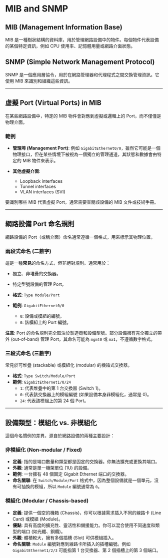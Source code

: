 # MIB and SNMP

## MIB (Management Information Base)
MIB 是一種樹狀結構的資料庫，用於管理網路設備中的物件。每個物件代表設備的某個特定資訊，例如 CPU 使用率、記憶體用量或網路介面狀態。

## SNMP (Simple Network Management Protocol)
SNMP 是一個應用層協令，用於在網路管理器和代理程式之間交換管理資訊。它使用 MIB 來識別和組織這些資訊。

---

## 虛擬 Port (Virtual Ports) in MIB

在某些網路設備中，特定的 MIB 物件會對應到虛擬或邏輯上的 Port，而不僅僅是物理介面。

### 範例
- **管理埠 (Management Port)**: 例如 `GigabitEthernet0/0`，雖然它可能是一個物理接口，但在某些情境下被視為一個獨立的管理通道，其狀態和數據會由特定的 MIB 物件來表示。

- **其他虛擬介面**:
  - Loopback interfaces
  - Tunnel interfaces
  - VLAN interfaces (SVI)

要識別哪些 MIB 代表虛擬 Port，通常需要查閱該設備的 MIB 文件或技術手冊。

---

## 網路設備 Port 命名規則

網路設備的 Port（或稱介面）命名通常遵循一個格式，用來標示其物理位置。

### 兩段式命名 (二數字)
這是一種**常見**的命名方式，但非絕對規則。通常用於：
- 獨立、非堆疊的交換器。
- 特定型號設備的管理 Port。

- **格式**: `Type Module/Port`
- **範例**: `GigabitEthernet0/0`
  - `0`: 設備或模組的編號。
  - `0`: 該模組上的 Port 編號。

**注意**: Port 的命名規則完全取決於製造商和設備型號。部分設備擁有完全獨立的帶外 (out-of-band) 管理 Port，其命名可能為 `mgmt0` 或 `ma1`，不遵循數字格式。

### 三段式命名 (三數字)
常見於可堆疊 (stackable) 或模組化 (modular) 的機箱式交換器。
- **格式**: `Type Switch/Module/Port`
- **範例**: `GigabitEthernet1/0/24`
  - `1`: 代表堆疊中的第 1 台交換器 (Switch 1)。
  - `0`: 代表該交換器上的模組編號 (如果設備本身非模組化，通常是 0)。
  - `24`: 代表該模組上的第 24 個 Port。

---

## 設備類型：模組化 vs. 非模組化

這個命名慣例的差異，源自於網路設備的兩種主要設計：

### 非模組化 (Non-modular / Fixed)
- **定義**: 指的是端口數量和類型都是固定的交換器。你無法擴充或更換其端口。
- **外觀**: 通常是單一機架單位 (1U) 的設備。
- **範例**: 一台擁有 48 個固定 Gigabit Ethernet 端口的交換器。
- **命名關聯**: 在 `Switch/Module/Port` 格式中，因為整個設備就是一個單元，沒有可抽換的模組，所以 `Module` 編號通常為 `0`。

### 模組化 (Modular / Chassis-based)
- **定義**: 提供一個空的機箱 (Chassis)，你可以根據需求插入不同的線路卡 (Line Card) 或模組 (Module)。
- **優點**: 具有高度的擴充性、靈活性和備援能力。你可以混合使用不同速度和類型的端口 (如光纖、銅纜)。
- **外觀**: 體積較大，擁有多個插槽 (Slot) 可供模組插入。
- **命名關聯**: `Module` 編號對應到線路卡所插入的插槽編號。例如 `GigabitEthernet1/2/3` 可能指第 1 台交換器、第 2 個插槽上的第 3 個端口。

